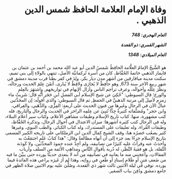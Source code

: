 <h1 dir="rtl">وفاة الإمام العلامة الحافظ شمس الدين الذهبي .</h1>

<h5 dir="rtl">العام الهجري:  748

الشهر القمري: ذو القعدة

العام الميلادي: 1348</h5>

<p dir="rtl">هو الشَّيخُ الإمامُ العلَّامة الحافِظُ شَمسُ الدين أبو عبد الله محمد بن أحمد بن عثمان بن قايماز الذهبي خاتمةُ الحُفَّاظ، كان من أسرة تُركمانيَّة الأصل، تنتهي بالولاءِ إلى بني تميم، سكنت مدينة ميافارقين من أشهَرِ مدن ديار بكر، ولِدَ في كفر بطنا قرب مدينة دمشق في شهرِ ربيع الآخر سنة 673, وهو حافِظٌ لا يُجارَى ولافِظٌ لا يُبارى، أتقَنَ عِلمَ الحديث ورجالَه، ونظَرَ عِلَلَه وأحوالَه، وعرف تراجم الناس وأزال الإبهام في تواريخهم, واشتهَرَ بالعِلمِ والورع؛ قال السيوطي: "حُكِيَ عن شيخ الإسلام أبي الفضلِ ابنِ حَجَر أنَّه قال: شَرِبتُ ماء زمزم لأصِلَ إلى مرتبة الذهبيِّ في الحفظِ, ثم قال السيوطي: والذي أقولُه: إن المحَدِّثين عيالٌ الآن في الرجالِ وغَيرِها من فنونِ الحديث على أربعةٍ: المِزِّي، والذَّهَبي، والعِراقي، وابن حجر" ومُصَنَّفاته كثيرةٌ جِدًّا تُنبِئ عن عِلمِه الزاخر في الحديث والرجال والتاريخ، فله كتب مشهورة، منها: كتاب تاريخ الإسلام وطبقات مشاهير الأعلام، وكتاب سير أعلام النبلاء، وله في الرجال كتب كثيرة أشهرها: ميزان الاعتدال في أحوال الرجال، وتذكرة الحُفَّاظ، وطبقات القُراء، وله تعليقات على المستدرك، وله كتاب الكبائر، والطب النبوي، وغيرها كثير يصعُب حَصرُه هنا، وقف الشيخ كمال الدين ابن الزملكاني على تاريخه الكبير المسمى بتاريخ الإسلام جزءًا بعد جزء إلى أن أنهاه مطالعةً وقال: "هذا كتابُ عَلَمٍ اجتمَعْتُ به وأخذتُ عنه وقرأتُ عليه كثيرًا من تصانيفه، ولم أجِدْ عنده جمودَ المحدِّثين، ولا كَودَنة النَّقلة، بل هو فقيهُ النَّظَر، له دُربة بأقوالِ النَّاسِ ومذاهِبِ الأئمة من السلف وأرباب المقالاتِ، وأعجبني منه ما يعانيه في تصانيفِه مِن أنه لا يتعدى حديثًا يورده حتى يبيِّنَ ما فيه من ضَعفِ مَتنٍ أو ظَلامِ إسنادٍ أو طَعنٍ في رواتِه، وهذا لم أرَ غَيرَه يراعي هذه الفائدةَ فيما يورده. توفي في ليلة الاثنين ثالث شهر ذي القعدة، وصُلِّيَ عليه يوم الاثنين صلاة الظهر في جامع دمشق ودُفِنَ بباب الصغير.</p></br>
